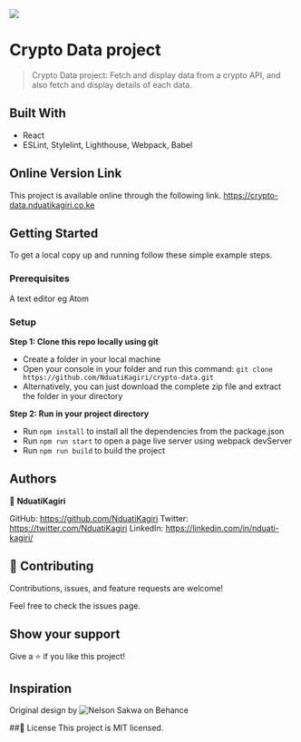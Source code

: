 ![](https://img.shields.io/badge/Microverse-blueviolet)

# Crypto Data project
> Crypto Data project: Fetch and display data from a crypto API, and also fetch and display details of each data.

## Built With
- React
- ESLint, Stylelint, Lighthouse, Webpack, Babel

## Online Version Link
This project is available online through the following link.
https://crypto-data.nduatikagiri.co.ke

## Getting Started
To get a local copy up and running follow these simple example steps.

### Prerequisites
A text editor eg Atom

### Setup

 **Step 1: Clone this repo locally using git**
- Create a folder in your local machine
- Open your console in your folder and run this command: `git clone https://github.com/NduatiKagiri/crypto-data.git`
- Alternatively, you can just download the complete zip file and extract the folder in your directory

 **Step 2: Run in your project directory**
- Run `npm install` to install all the dependencies from the package.json
- Run `npm run start` to open a page live server using webpack devServer
- Run `npm run build` to build the project

## Authors
:bust_in_silhouette: **NduatiKagiri**

GitHub: https://github.com/NduatiKagiri
Twitter: https://twitter.com/NduatiKagiri
LinkedIn: https://linkedin.com/in/nduati-kagiri/

## :handshake: Contributing
Contributions, issues, and feature requests are welcome!

Feel free to check the issues page.

## Show your support
Give a :star:️ if you like this project!

## Inspiration
Original design by ![Nelson Sakwa on Behance](https://www.behance.net/sakwadesignstudio)

##:memo: License
This project is MIT licensed.
